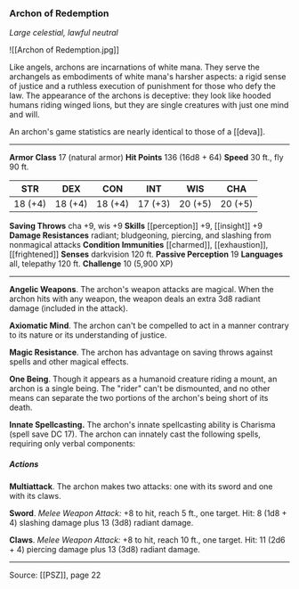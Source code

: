 ### Archon of Redemption
_Large celestial, lawful neutral_

![[Archon of Redemption.jpg]]

Like angels, archons are incarnations of white mana. They serve the archangels as embodiments of white mana's harsher aspects: a rigid sense of justice and a ruthless execution of punishment for those who defy the law. The appearance of the archons is deceptive: they look like hooded humans riding winged lions, but they are single creatures with just one mind and will.

An archon's game statistics are nearly identical to those of a [[deva]].



---

**Armor Class** 17 (natural armor)
**Hit Points** 136 (16d8 + 64)
**Speed** 30 ft., fly 90 ft.

| STR     | DEX     | CON     | INT     | WIS     | CHA     |
|---------|---------|---------|---------|---------|---------|
| 18 (+4) | 18 (+4) | 18 (+4) | 17 (+3) | 20 (+5) | 20 (+5) |

**Saving Throws** cha +9, wis +9
**Skills** [[perception]] +9, [[insight]] +9
**Damage Resistances** radiant; bludgeoning, piercing, and slashing from nonmagical attacks
**Condition Immunities** [[charmed]], [[exhaustion]], [[frightened]]
**Senses** darkvision 120 ft.
**Passive Perception** 19
**Languages** all, telepathy 120 ft.
**Challenge** 10 (5,900 XP)

---

**Angelic Weapons**. The archon's weapon attacks are magical. When the archon hits with any weapon, the weapon deals an extra 3d8 radiant damage (included in the attack).

**Axiomatic Mind**. The archon can't be compelled to act in a manner contrary to its nature or its understanding of justice.

**Magic Resistance**. The archon has advantage on saving throws against spells and other magical effects.

**One Being**. Though it appears as a humanoid creature riding a mount, an archon is a single being. The "rider" can't be dismounted, and no other means can separate the two portions of the archon's being short of its death.

**Innate Spellcasting.** The archon's innate spellcasting ability is Charisma (spell save DC 17). The archon can innately cast the following spells, requiring only verbal components:

##### Actions
**Multiattack**. The archon makes two attacks: one with its sword and one with its claws.

**Sword**. _Melee Weapon Attack:_ +8 to hit, reach 5 ft., one target. Hit: 8 (1d8 + 4) slashing damage plus 13 (3d8) radiant damage.

**Claws**. _Melee Weapon Attack:_ +8 to hit, reach 10 ft., one target. Hit: 11 (2d6 + 4) piercing damage plus 13 (3d8) radiant damage.


---

Source: [[PSZ]], page 22